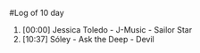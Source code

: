 #Log of 10 day

1. [00:00] Jessica Toledo - J-Music - Sailor Star
1. [10:37] Sóley - Ask the Deep - Devil
